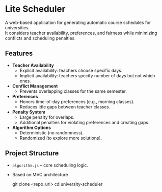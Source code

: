 # Lite Scheduler

A web-based application for generating automatic course schedules for universities.  
It considers teacher availability, preferences, and fairness while minimizing conflicts and scheduling penalties.

## Features
- **Teacher Availability**  
  - Explicit availability: teachers choose specific days.  
  - Implicit availability: teachers specify number of days but not which ones.  
- **Conflict Management**  
  - Prevents overlapping classes for the same semester.  
- **Preferences**  
  - Honors time-of-day preferences (e.g., morning classes).  
  - Reduces idle gaps between teacher classes.  
- **Penalty System**  
  - Large penalty for overlaps.  
  - Additional penalties for violating preferences and creating gaps.  
- **Algorithm Options**  
  - Deterministic (no randomness).  
  - Randomized (to explore more solutions).  

## Project Structure
- `algorithm.js` – core scheduling logic.
- Based on MVC architecture

   git clone <repo_url>
   cd university-scheduler
